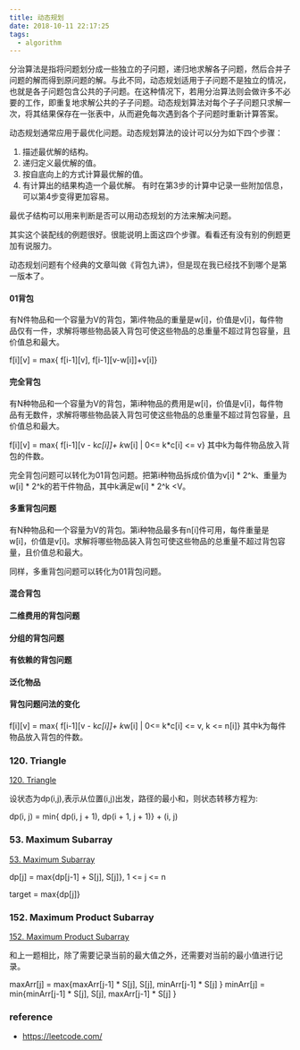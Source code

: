 ```yaml
---
title: 动态规划
date: 2018-10-11 22:17:25
tags:
  - algorithm
---
```


分治算法是指将问题划分成一些独立的子问题，递归地求解各子问题，然后合并子问题的解而得到原问题的解。与此不同，动态规划适用于子问题不是独立的情况，也就是各子问题包含公共的子问题。在这种情况下，若用分治算法则会做许多不必要的工作，即重复地求解公共的子子问题。动态规划算法对每个子子问题只求解一次，将其结果保存在一张表中，从而避免每次遇到各个子问题时重新计算答案。

动态规划通常应用于最优化问题。动态规划算法的设计可以分为如下四个步骤：
  1. 描述最优解的结构。
  2. 递归定义最优解的值。
  3. 按自底向上的方式计算最优解的值。
  4. 有计算出的结果构造一个最优解。 有时在第3步的计算中记录一些附加信息，可以第4步变得更加容易。

最优子结构可以用来判断是否可以用动态规划的方法来解决问题。

其实这个装配线的例题很好。很能说明上面这四个步骤。看看还有没有别的例题更加有说服力。

动态规划问题有个经典的文章叫做《背包九讲》，但是现在我已经找不到哪个是第一版本了。


#### 01背包

有N件物品和一个容量为V的背包，第i件物品的重量是w[i]，价值是v[i]，每件物品仅有一件，求解将哪些物品装入背包可使这些物品的总重量不超过背包容量，且价值总和最大。

f[i][v] = max{ f[i-1][v], f[i-1][v-w[i]]+v[i]}

#### 完全背包

有N种物品和一个容量为V的背包，第i种物品的费用是w[i]，价值是v[i]，每件物品有无数件，求解将哪些物品装入背包可使这些物品的总重量不超过背包容量，且价值总和最大。

f[i][v] = max{ f[i-1][v - k*c[i]]+ k*w[i] | 0<= k*c[i] <= v} 其中k为每件物品放入背包的件数。

完全背包问题可以转化为01背包问题。把第i种物品拆成价值为v[i] * 2^k、重量为w[i] * 2^k的若干件物品，其中k满足w[i] * 2^k <V。

#### 多重背包问题

有N种物品和一个容量为V的背包。第i种物品最多有n[i]件可用，每件重量是w[i]，价值是v[i]。求解将哪些物品装入背包可使这些物品的总重量不超过背包容量，且价值总和最大。

同样，多重背包问题可以转化为01背包问题。

#### 混合背包
#### 二维费用的背包问题
#### 分组的背包问题
#### 有依赖的背包问题
#### 泛化物品
#### 背包问题问法的变化

f[i][v] = max{ f[i-1][v - k*c[i]]+ k*w[i] | 0<= k*c[i] <= v, k <= n[i]} 其中k为每件物品放入背包的件数。

### 120. Triangle

[120. Triangle](https://leetcode.com/problems/triangle/description/)

设状态为dp(i,j),表示从位置(i,j)出发，路径的最小和，则状态转移方程为:

dp(i, j) = min{ dp(i, j + 1), dp(i + 1, j + 1)} + (i, j)

### 53. Maximum Subarray

[53. Maximum Subarray](https://leetcode.com/problems/maximum-subarray/)

dp[j] = max{dp[j-1] + S[j], S[j]}, 1 <= j <= n

target = max{dp[j]}


### 152. Maximum Product Subarray

[152. Maximum Product Subarray](https://leetcode.com/problems/maximum-product-subarray/description/)

和上一题相比，除了需要记录当前的最大值之外，还需要对当前的最小值进行记录。

maxArr[j] = max{maxArr[j-1] * S[j], S[j], minArr[j-1] * S[j] }
minArr[j] = min{minArr[j-1] * S[j], S[j], maxArr[j-1] * S[j] }



### reference
* https://leetcode.com/
